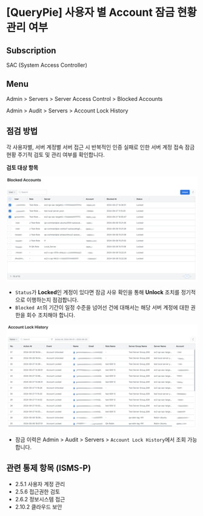 # [QueryPie] 사용자 별 Account 잠금 현황 관리 여부

## Subscription 
SAC (System Access Controller)

## Menu 
Admin > Servers > Server Access Control > Blocked Accounts

Admin > Audit > Servers > Account Lock History

## 점검 방법 
각 사용자별, 서버 계정별 서버 접근 시 반복적인 인증 실패로 인한 서버 계정 접속 잠금 현황 주기적 검토 및 관리 여부를 확인합니다. 

**검토 대상 항목**

![Blocked Accounts](images/blocked-accounts.png)
- `Status`가 **Locked**인 계정이 있다면 잠금 사유 확인을 통해 **Unlock** 조치를 정기적으로 이행하는지 점검합니다.
- `Blocked At`의 기간이 일정 수준을 넘어선 건에 대해서는 해당 서버 계정에 대한 권한을 회수 조치해야 합니다.

![Server Account Lock History](images/server-account-lock-history.png)
- 잠금 이력은 Admin > Audit > Servers > `Account Lock History`에서 조회 가능합니다.

## 관련 통제 항목 (ISMS-P)
- 2.5.1 사용자 계정 관리
- 2.5.6 접근권한 검토
- 2.6.2 정보시스템 접근
- 2.10.2 클라우드 보안